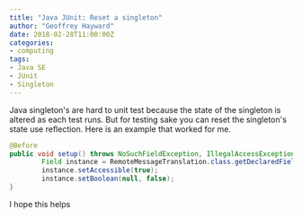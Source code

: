 ```yaml
---
title: "Java JUnit: Reset a singleton"
author: "Geoffrey Hayward"
date: 2018-02-28T11:00:00Z
categories:
- computing
tags:
- Java SE
- JUnit
- Singleton
---
```

Java singleton's are hard to unit test because the state of the singleton is altered as each test runs. But for testing sake you can reset the singleton's state use reflection. Here is an example that worked for me.</p>

<!--more-->

```java
@Before
public void setup() throws NoSuchFieldException, IllegalAccessException {
        Field instance = RemoteMessageTranslation.class.getDeclaredField("set");
        instance.setAccessible(true);
        instance.setBoolean(null, false);
}
```

I hope this helps
